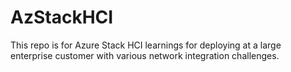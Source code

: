 # AzStackHCI

This repo is for Azure Stack HCI learnings for deploying at a large enterprise customer with various network integration challenges. 

